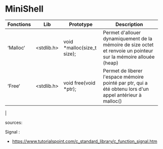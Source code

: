 # MiniShell

| Fonctions | Lib | Prototype       | Description |
| --- | --- | --- | --- |
| ‘Malloc‘ | <stdlib.h> | void *malloc(size_t size); | Permet d'allouer dynamiquement de la mémoire de size octet et renvoie un pointeur sur la mémoire allouée (heap) |
| ‘Free‘ | <stdlib.h> | void free(void *ptr);      | Permet de liberer l'espace mémoire pointé par ptr, qui a été obtenu lors d'un appel antérieur à malloc() |
|

sources:

Signal :

- https://www.tutorialspoint.com/c_standard_library/c_function_signal.htm
